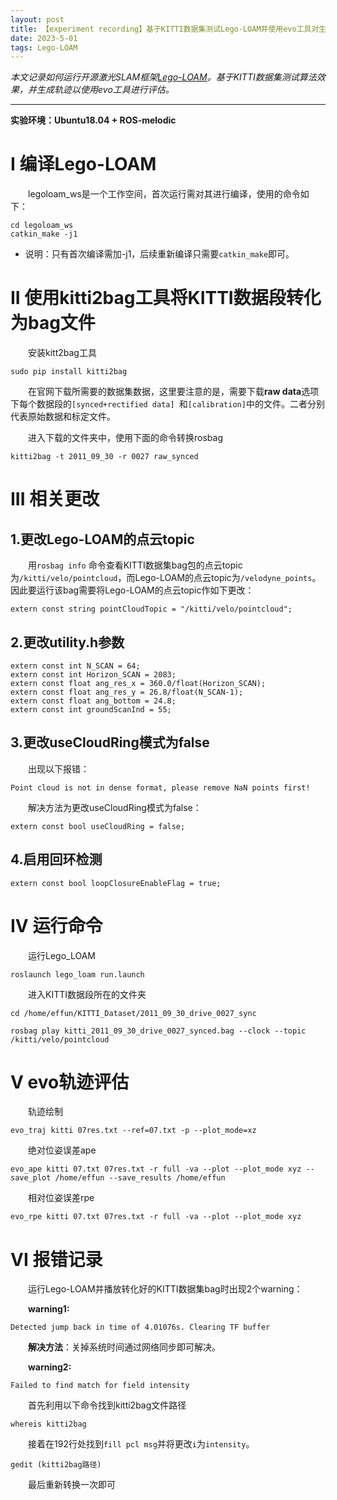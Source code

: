 ```yaml
---
layout: post
title: 【experiment recording】基于KITTI数据集测试Lego-LOAM并使用evo工具对生成的轨迹进行评估
date: 2023-5-01
tags: Lego-LOAM
---
```


*本文记录如何运行开源激光SLAM框架[Lego-LOAM](https://github.com/RobustFieldAutonomyLab/LeGO-LOAM)。基于KITTI数据集测试算法效果，并生成轨迹以使用evo工具进行评估。*

** **

**实验环境：Ubuntu18.04 + ROS-melodic**

# I 编译Lego-LOAM

&emsp;&emsp;legoloam_ws是一个工作空间，首次运行需对其进行编译，使用的命令如下：
```
cd legoloam_ws
catkin_make -j1
```

* 说明：只有首次编译需加-j1，后续重新编译只需要`catkin_make`即可。  

# II 使用kitti2bag工具将KITTI数据段转化为bag文件

&emsp;&emsp;安装kitt2bag工具
```
sudo pip install kitti2bag
```

&emsp;&emsp;在官网下载所需要的数据集数据，这里要注意的是，需要下载**raw data**选项下每个数据段的`[synced+rectified data] `和`[calibration]`中的文件。二者分别代表原始数据和标定文件。

&emsp;&emsp;进入下载的文件夹中，使用下面的命令转换rosbag
```
kitti2bag -t 2011_09_30 -r 0027 raw_synced
```

# III 相关更改

## 1.更改Lego-LOAM的点云topic
&emsp;&emsp;用`rosbag info` 命令查看KITTI数据集bag包的点云topic为`/kitti/velo/pointcloud`，而Lego-LOAM的点云topic为`/velodyne_points`。因此要运行该bag需要将Lego-LOAM的点云topic作如下更改：
```
extern const string pointCloudTopic = "/kitti/velo/pointcloud";
```

## 2.更改utility.h参数
```
extern const int N_SCAN = 64;
extern const int Horizon_SCAN = 2083;
extern const float ang_res_x = 360.0/float(Horizon_SCAN);
extern const float ang_res_y = 26.8/float(N_SCAN-1);
extern const float ang_bottom = 24.8;
extern const int groundScanInd = 55;
```
## 3.更改useCloudRing模式为false

&emsp;&emsp;出现以下报错：
```
Point cloud is not in dense format, please remove NaN points first!
```
&emsp;&emsp;解决方法为更改useCloudRing模式为false：
```
extern const bool useCloudRing = false;
```

## 4.启用回环检测
```
extern const bool loopClosureEnableFlag = true;
```

# IV 运行命令

&emsp;&emsp;运行Lego_LOAM
```
roslaunch lego_loam run.launch
```

&emsp;&emsp;进入KITTI数据段所在的文件夹
```
cd /home/effun/KITTI_Dataset/2011_09_30_drive_0027_sync
```

```
rosbag play kitti_2011_09_30_drive_0027_synced.bag --clock --topic /kitti/velo/pointcloud
```

# V evo轨迹评估

&emsp;&emsp;轨迹绘制
```
evo_traj kitti 07res.txt --ref=07.txt -p --plot_mode=xz
```

&emsp;&emsp;绝对位姿误差ape
```
evo_ape kitti 07.txt 07res.txt -r full -va --plot --plot_mode xyz --save_plot /home/effun --save_results /home/effun
```

&emsp;&emsp;相对位姿误差rpe
```
evo_rpe kitti 07.txt 07res.txt -r full -va --plot --plot_mode xyz
```

# VI 报错记录

&emsp;&emsp;运行Lego-LOAM并播放转化好的KITTI数据集bag时出现2个warning：

&emsp;&emsp;**warning1:**
```
Detected jump back in time of 4.01076s. Clearing TF buffer
```
&emsp;&emsp;**解决方法**：关掉系统时间通过网络同步即可解决。

&emsp;&emsp;**warning2:**

```
Failed to find match for field intensity
```

&emsp;&emsp;首先利用以下命令找到kitti2bag文件路径
```
whereis kitti2bag
```

&emsp;&emsp;接着在192行处找到`fill pcl msg`并将更改`i`为`intensity`。
```
gedit (kitti2bag路径)
```
&emsp;&emsp;最后重新转换一次即可
